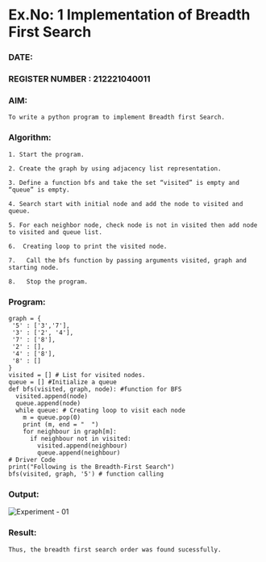 # Ex.No: 1  Implementation of Breadth First Search 
### DATE:                                                                            
### REGISTER NUMBER : 212221040011
### AIM: 
    To write a python program to implement Breadth first Search. 
### Algorithm:
    1. Start the program.
    
    2. Create the graph by using adjacency list representation.
    
    3. Define a function bfs and take the set “visited” is empty and “queue” is empty.
    
    4. Search start with initial node and add the node to visited and queue.
    
    5. For each neighbor node, check node is not in visited then add node to visited and queue list.
    
    6.  Creating loop to print the visited node.
    
    7.   Call the bfs function by passing arguments visited, graph and starting node.
    
    8.   Stop the program.
    
### Program:

    graph = {
     '5' : ['3','7'],
     '3' : ['2', '4'],
     '7' : ['8'],
     '2' : [],
     '4' : ['8'],
     '8' : []
    }
    visited = [] # List for visited nodes.
    queue = [] #Initialize a queue
    def bfs(visited, graph, node): #function for BFS
      visited.append(node)
      queue.append(node)
      while queue: # Creating loop to visit each node
        m = queue.pop(0)
        print (m, end = "  ")
        for neighbour in graph[m]:
          if neighbour not in visited:
            visited.append(neighbour)
            queue.append(neighbour)
    # Driver Code
    print("Following is the Breadth-First Search")
    bfs(visited, graph, '5') # function calling

### Output:
![Experiment - 01](https://github.com/AKASHBKUMAR/AI_Lab_2023-24/assets/113763258/fe1e8707-820f-4d48-a504-d1b100ff8308)



### Result:
    Thus, the breadth first search order was found sucessfully.
